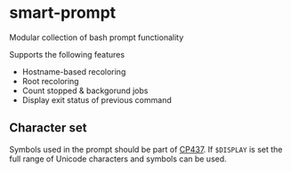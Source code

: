 # smart-prompt
Modular collection of bash prompt functionality

Supports the following features
- Hostname-based recoloring
- Root recoloring
- Count stopped & backgorund jobs
- Display exit status of previous command

## Character set
Symbols used in the prompt should be part of [CP437](https://en.wikipedia.org/wiki/Code_page_437). If `$DISPLAY` is set the full range of Unicode characters and symbols can be used.
